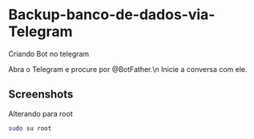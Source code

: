 # Backup-banco-de-dados-via-Telegram





Criando Bot no telegram

Abra o Telegram e procure por @BotFather.\n
Inicie a conversa com ele.

## Screenshots






Alterando para root

```bash
sudo su root
```
